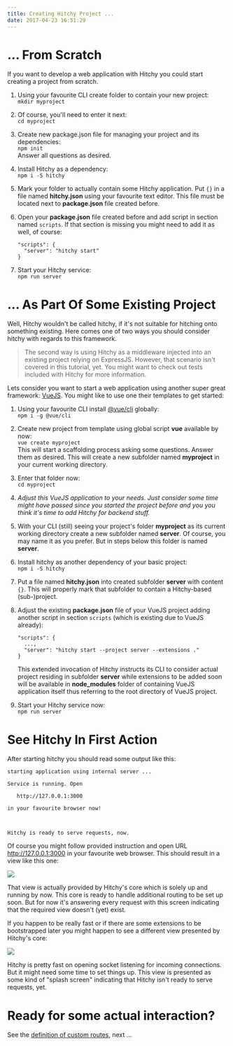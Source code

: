```yaml
---
title: Creating Hitchy Project ... 
date: 2017-04-23 16:51:29
---
```


# ... From Scratch

If you want to develop a web application with Hitchy you could start creating a project from scratch. 

1. Using your favourite CLI create folder to contain your new project:  
   `mkdir myproject`
   
2. Of course, you'll need to enter it next:  
   `cd myproject`
   
3. Create new package.json file for managing your project and its dependencies:  
   `npm init`  
   Answer all questions as desired.
   
4. Install Hitchy as a dependency:  
   `npm i -S hitchy`
   
5. Mark your folder to actually contain some Hitchy application. Put `{}` in a file named **hitchy.json** using your favourite text editor. This file must be located next to **package.json** file created before.

6. Open your **package.json** file created before and add script in section named `scripts`. If that section is missing you might need to add it as well, of course:
   ```
   "scripts": {
     "server": "hitchy start"
   }
   ```
   
6. Start your Hitchy service:  
   `npm run server`


# ... As Part Of Some Existing Project

Well, Hitchy wouldn't be called hitchy, if it's not suitable for hitching onto something existing. Here comes one of two ways you should consider hitchy with regards to this framework.

> The second way is using Hitchy as a middleware injected into an existing project relying on ExpressJS. However, that scenario isn't covered in this tutorial, yet. You might want to check out tests included with Hitchy for more information.

Lets consider you want to start a web application using another super great framework: [VueJS](https://vuejs.org/). You might like to use one their templates to get started:

1. Using your favourite CLI install [@vue/cli](https://www.npmjs.com/package/@vue/cli) globally:  
   `npm i -g @vue/cli`
   
2. Create new project from template using global script **vue** available by now:  
   `vue create myproject`  
   This will start a scaffolding process asking some questions. Answer them as desired. This will create a new subfolder named **myproject** in your current working directory.
   
3. Enter that folder now:  
   `cd myproject`
   
4. _Adjust this VueJS application to your needs. Just consider some time might have passed since you started the project before and you you think it's time to add Hitchy for backend stuff._

5. With your CLI (still) seeing your project's folder **myproject** as its current working directory create a new subfolder named **server**. Of course, you may name it as you prefer. But in steps below this folder is named **server**.

6. Install hitchy as another dependency of your basic project:  
   `npm i -S hitchy`
   
7. Put a file named **hitchy.json** into created subfolder **server** with content `{}`. This will properly mark that subfolder to contain a Hitchy-based (sub-)project.

8. Adjust the existing **package.json** file of your VueJS project adding another script in section `scripts` (which is existing due to VueJS already):  
   ```
   "scripts": {
     ...,
     "server": "hitchy start --project server --extensions ."
   }
   ```
   This extended invocation of Hitchy instructs its CLI to consider actual project residing in subfolder **server** while extensions to be added soon will be available in **node_modules** folder of containing VueJS application itself thus referring to the root directory of VueJS project.
   
9. Start your Hitchy service now:  
   `npm run server`


# See Hitchy In First Action

After starting hitchy you should read some output like this:

```
starting application using internal server ...

Service is running. Open 

   http://127.0.0.1:3000 

in your favourite browser now!



Hitchy is ready to serve requests, now.
```

Of course you might follow provided instruction and open URL http://127.0.0.1:3000 in your favourite web browser. This should result in a view like this one:

![](/images/hitchy-first-start-browser-error.png)

That view is actually provided by Hitchy's core which is solely up and running by now. This core is ready to handle additional routing to be set up soon. But for now it's answering every request with this screen indicating that the required view doesn't (yet) exist.

If you happen to be really fast or if there are some extensions to be bootstrapped later you might happen to see a different view presented by Hitchy's core:

![](/images/hitchy-splash.png)

Hitchy is pretty fast on opening socket listening for incoming connections. But it might need some time to set things up. This view is presented as some kind of "splash screen" indicating that Hitchy isn't ready to serve requests, yet.


# Ready for some actual interaction? 

See the [definition of custom routes](/getting-started/routes.html), next ...
